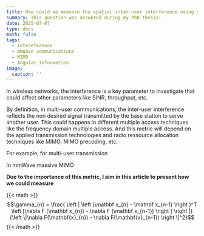 ```yaml
---
title: How could we measure the spatial inter-user interference using only the angular information ? 
summary: This question was answered during my PhD thesis!
date: 2025-07-07
type: docs
math: false
tags:
  - Intereference
  - mmWave communications
  - MIMO
  - Angular information
image:
  caption: ''
---
```


In wireless networks, the interference is a key parameter to investigate that could affect other parameters like SINR, throughput, etc. 

By definition, in multi-user communications, the inter-user interference reflects the non desired signal transmitted by the base station to serve another user. This could happens in different multiple access techniques like the frequency domain multiple access. And this metric will depend on the applied transmission technologies and radio ressource allocation techniques like MIMO, MIMO precoding, etc. 

For example, for multi-user transmission


In mmWave massive MIMO 

**Due to the importance of this metric, I aim in this article to present how we could measure** 

{{< math >}}
$$\gamma_{n} = \frac{ \left | \left (\mathbf x_{n} - \mathbf x_{n-1} \right )^T \left [\nabla F (\mathbf x_{n}) - \nabla F (\mathbf x_{n-1}) \right ] \right |}{\left \|\nabla F(\mathbf{x}_{n}) - \nabla F(\mathbf{x}_{n-1}) \right \|^2}$$
{{< /math >}}
